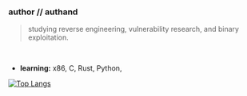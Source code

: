 ### author // authand

> studying reverse engineering, vulnerability research, and binary exploitation.

<br>

- **learning:** x86, C, Rust, Python,
  
[![Top Langs](https://github-readme-stats.vercel.app/api/top-langs/?username=authand&theme=radical)](https://github.com/anuraghazra/github-readme-stats)
